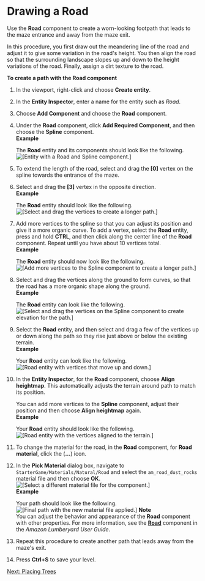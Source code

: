 # Drawing a Road<a name="vegetation-road"></a>

Use the **Road** component to create a worn\-looking footpath that leads to the maze entrance and away from the maze exit\.

In this procedure, you first draw out the meandering line of the road and adjust it to give some variation in the road's height\. You then align the road so that the surrounding landscape slopes up and down to the height variations of the road\. Finally, assign a dirt texture to the road\. 

**To create a path with the Road component**

1. In the viewport, right\-click and choose **Create entity**\.

1. In the **Entity Inspector**, enter a name for the entity such as *Road*\.

1. Choose **Add Component** and choose the **Road** component\. 

1. Under the **Road** component, click **Add Required Component**, and then choose the **Spline** component\.  
**Example**  

   The **Road** entity and its components should look like the following\.  
![\[Entity with a Road and Spline component.\]](http://docs.aws.amazon.com/lumberyard/latest/gettingstartedguide/images/vegetation-road-spline-1.png)

1. To extend the length of the road, select and drag the **\[0\]** vertex on the spline towards the entrance of the maze\.

1. Select and drag the **\[3\]** vertex in the opposite direction\.  
**Example**  

   The **Road** entity should look like the following\.  
![\[Select and drag the vertices to create a longer path.\]](http://docs.aws.amazon.com/lumberyard/latest/gettingstartedguide/images/vegetation-road-spline-2.png)

1. Add more vertices to the spline so that you can adjust its position and give it a more organic curve\. To add a vertex, select the **Road** entity, press and hold **CTRL**, and then click along the center line of the **Road** component\. Repeat until you have about 10 vertices total\.  
**Example**  

   The **Road** entity should now look like the following\.  
![\[Add more vertices to the Spline component to create a longer path.\]](http://docs.aws.amazon.com/lumberyard/latest/gettingstartedguide/images/vegetation-road-spline-3.png)

1. Select and drag the vertices along the ground to form curves, so that the road has a more organic shape along the ground\.   
**Example**  

    The **Road** entity can look like the following\.  
![\[Select and drag the vertices on the Spline component to create elevation for the path.\]](http://docs.aws.amazon.com/lumberyard/latest/gettingstartedguide/images/vegetation-road-spline-4.png)

1. Select the **Road** entity, and then select and drag a few of the vertices up or down along the path so they rise just above or below the existing terrain\.   
**Example**  

   Your **Road** entity can look like the following\.  
![\[Road entity with vertices that move up and down.\]](http://docs.aws.amazon.com/lumberyard/latest/gettingstartedguide/images/vegetation-road-spline-5.png)

1. In the **Entity Inspector**, for the **Road** component, choose **Align heightmap**\. This automatically adjusts the terrain around path to match its position\. 

   You can add more vertices to the **Spline** component, adjust their position and then choose **Align heightmap** again\.   
**Example**  

   Your **Road** entity should look like the following\.  
![\[Road entity with the vertices aligned to the terrain.\]](http://docs.aws.amazon.com/lumberyard/latest/gettingstartedguide/images/vegetation-road-spline-6.png)

1. To change the material for the road, in the **Road** component, for **Road material**, click the \(**…**\) icon\.

1. In the **Pick Material** dialog box, navigate to `StarterGame/Materials/Natural/Road` and select the `am_road_dust_rocks` material file and then choose **OK**\.   
![\[Select a different material file for the component.\]](http://docs.aws.amazon.com/lumberyard/latest/gettingstartedguide/images/vegetation-road-spline-7.png)  
**Example**  

   Your path should look like the following\.  
![\[Final path with the new material file applied.\]](http://docs.aws.amazon.com/lumberyard/latest/gettingstartedguide/images/vegetation-road-spline-8.png)
**Note**  
You can adjust the behavior and appearance of the **Road** component with other properties\. For more information, see the **[Road](https://docs.aws.amazon.com/lumberyard/latest/userguide/component-road.html)** component in the *Amazon Lumberyard User Guide*\.

1. Repeat this procedure to create another path that leads away from the maze's exit\.

1. Press **Ctrl\+S** to save your level\.

[Next: Placing Trees](vegetation-trees.md)